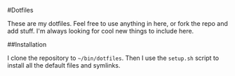 #Dotfiles

These are my dotfiles. Feel free to use anything in here, or fork the repo and add stuff. I'm always looking for cool new things to include here.

##Installation

I clone the repository to `~/bin/dotfiles`. Then I use the `setup.sh` script to install all the default files and symlinks.
